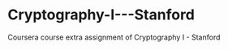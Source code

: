 Cryptography-I---Stanford
=========================

Coursera course extra assignment of Cryptography I - Stanford
